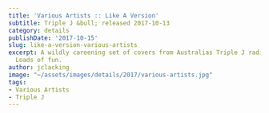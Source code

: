 ```yaml
---
title: 'Various Artists :: Like A Version'
subtitle: Triple J &bull; released 2017-10-13
category: details
publishDate: '2017-10-15'
slug: like-a-version-various-artists
excerpt: A wildly careening set of covers from Australias Triple J radio megalith.
  Loads of fun.
author: jclacking
image: "~/assets/images/details/2017/various-artists.jpg"
tags:
- Various Artists
- Triple J
---
```


